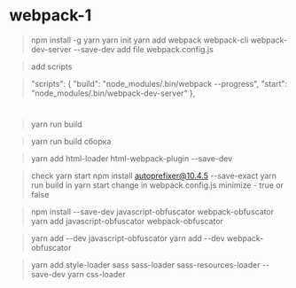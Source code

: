 # webpack-1

> npm install -g yarn
> yarn init
> yarn add webpack webpack-cli webpack-dev-server --save-dev
> add file webpack.config.js

> add scripts

> "scripts": {
>   "build": "node_modules/.bin/webpack --progress",
>   "start": "node_modules/.bin/webpack-dev-server"
>  },
#

> yarn run build


> yarn run build сборка

> yarn add html-loader html-webpack-plugin --save-dev

> check yarn start
>npm install autoprefixer@10.4.5 --save-exact
>yarn run build
in 
> yarn start
> change in webpack.config.js minimize - true or false

>npm install --save-dev javascript-obfuscator webpack-obfuscator
>yarn add javascript-obfuscator webpack-obfuscator

>yarn add --dev javascript-obfuscator
>yarn add --dev webpack-obfuscator

> yarn add style-loader sass sass-loader sass-resources-loader --save-dev
>yarn css-loader